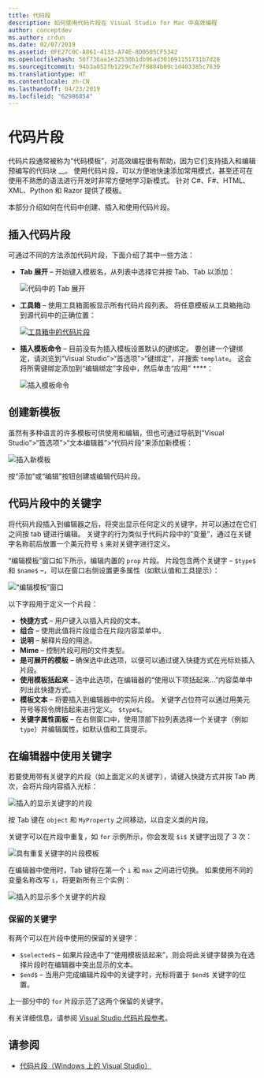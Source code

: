 ```yaml
---
title: 代码段
description: 如何使用代码片段在 Visual Studio for Mac 中高效编程
author: conceptdev
ms.author: crdun
ms.date: 02/07/2019
ms.assetid: 0FE27C0C-A861-4133-A74E-8D0505CF5342
ms.openlocfilehash: 56f736aa1e32530b1db96ad301091151731b7d28
ms.sourcegitcommit: 94b3a052fb1229c7e7f8804b09c1d403385c7630
ms.translationtype: HT
ms.contentlocale: zh-CN
ms.lasthandoff: 04/23/2019
ms.locfileid: "62986854"
---
```

# <a name="code-snippets"></a>代码片段

代码片段通常被称为“代码模板”，对高效编程很有帮助，因为它们支持插入和编辑预编写的代码块 __。 使用代码片段，可以方便地快速添加常用模式，甚至还可在使用不熟悉的语法进行开发时非常方便地学习新模式。 针对 C#、F#、HTML、XML、Python 和 Razor 提供了模板。

本部分介绍如何在代码中创建、插入和使用代码片段。

## <a name="inserting-a-snippet"></a>插入代码片段

可通过不同的方法添加代码片段，下面介绍了其中一些方法：

- **Tab 展开** &ndash; 开始键入模板名，从列表中选择它并按 Tab、Tab 以添加：

  ![代码中的 Tab 展开](media/source-editor-image13.png)

- **工具箱** &ndash; 使用工具箱面板显示所有代码片段列表。 将任意模板从工具箱拖动到源代码中的正确位置：

  [![工具箱中的代码片段](media/source-editor-image14-sml.png)](media/source-editor-image14.png#lightbox)

- **插入模板命令** &ndash; 目前没有为插入模板设置默认的键绑定。 要创建一个键绑定，请浏览到“Visual Studio”>“首选项”>“键绑定”，并搜索 `template`。 这会将所需键绑定添加到“编辑绑定”字段中，然后单击“应用” ****：

  ![插入模板命令](media/source-editor-image15.png)

## <a name="creating-a-new-template"></a>创建新模板

虽然有多种语言的许多模板可供使用和编辑，但也可通过导航到“Visual Studio”>“首选项”>“文本编辑器”>“代码片段”来添加新模板：

![插入新模板](media/source-editor-image12.png)

按“添加”或“编辑”按钮创建或编辑代码片段。

## <a name="keywords-in-code-snippets"></a>代码片段中的关键字

将代码片段插入到编辑器之后，将突出显示任何定义的关键字，并可以通过在它们之间按 tab 键进行编辑。 关键字的行为类似于代码片段中的“变量”，通过在关键字名称前后放置一个美元符号 `$` 来对关键字进行定义。 

“编辑模板”窗口如下所示，编辑内置的 `prop` 片段。 片段包含两个关键字 &ndash; `$type$` 和 `$name$` &ndash;，可以在窗口右侧设置更多属性（如默认值和工具提示）：

![“编辑模板”窗口](media/source-editor-image12z.png)

以下字段用于定义一个片段：

- **快捷方式** &ndash; 用户键入以插入片段的文本。
- **组合** &ndash; 使用此值将片段组合在片段内容菜单中。
- **说明** &ndash; 解释片段的用途。
- **Mime** &ndash; 控制片段可用的文件类型。
- **是可展开的模板** &ndash; 确保选中此选项，以便可以通过键入快捷方式在光标处插入片段。
- **使用模板括起来** &ndash; 选中此选项，在编辑器的“使用以下项括起来...”内容菜单中列出此快捷方式。
- **模板文本** &ndash; 将要插入到编辑器中的实际片段。 关键字占位符可以通过用美元符号等将令牌括起来进行定义。 `$type$`。
- **关键字属性面板** &ndash; 在右侧窗口中，使用顶部下拉列表选择一个关键字（例如 `type`）并编辑属性，如默认值和工具提示。

## <a name="using-keywords-in-the-editor"></a>在编辑器中使用关键字

若要使用带有关键字的片段（如上面定义的关键字），请键入快捷方式并按 Tab 两次，会将片段内容插入光标：

![插入的显示关键字的片段](media/source-editor-image12a.png)

按 Tab 键在 `object` 和 `MyProperty` 之间移动，以自定义类的片段。

关键字可以在片段中重复，如 `for` 示例所示，你会发现 `$i$` 关键字出现了 3 次：

![具有重复关键字的片段模板](media/source-editor-image12b.png)

在编辑器中使用时，Tab 键将在第一个 `i` 和 `max` 之间进行切换。 如果使用不同的变量名称改写 `i`，将更新所有三个实例：

![插入的显示多个关键字的片段](media/source-editor-image12c.png)

### <a name="reserved-keywords"></a>保留的关键字

有两个可以在片段中使用的保留的关键字：

- `$selected$` &ndash; 如果片段选中了“使用模板括起来”，则会将此关键字替换为在选择片段时在编辑器中突出显示的文本。
- `$end$` &ndash; 当用户完成编辑片段中的关键字时，光标将置于 `$end$` 关键字的位置。

上一部分中的 `for` 片段示范了这两个保留的关键字。

有关详细信息，请参阅 [Visual Studio 代码片段参考](/visualstudio/ide/code-snippets-schema-reference#keywords)。

## <a name="see-also"></a>请参阅

- [代码片段（Windows 上的 Visual Studio）](/visualstudio/ide/code-snippets)